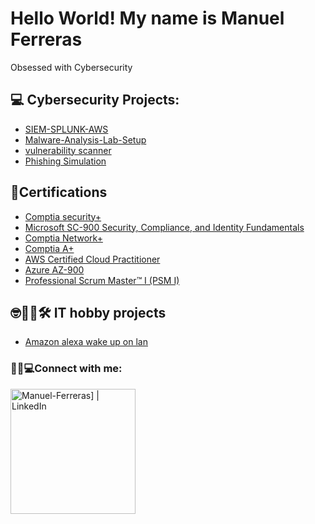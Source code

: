 <h1>Hello World! My name is Manuel Ferreras</h1>
  Obsessed with Cybersecurity
<h2>💻 Cybersecurity Projects:  </h2>

- [SIEM-SPLUNK-AWS](https://github.com/Manuel-Ferreras/SIEM-SPLUNK-AWS-)
- [Malware-Analysis-Lab-Setup](https://github.com/Manuel-Ferreras/Malware-Analysis-Lab-Setup/tree/main) 
- [vulnerability scanner](https://github.com/Manuel-Ferreras/vulnerability-scanner)
- [Phishing Simulation](https://github.com/Manuel-Ferreras/phishing-Simulation)

<h2>📃Certifications</h2>

- [Comptia security+](https://www.credly.com/badges/8503eb79-086d-47bb-b3dd-c5d95603c426)
- [Microsoft SC-900 Security, Compliance, and Identity Fundamentals](https://www.credly.com/badges/b634e99f-0a39-45b2-9ac3-d4ccc0662e99/linked_in_profile)
- [Comptia Network+](https://www.credly.com/badges/ef6b9f82-e9f8-46ac-bc04-d8aa2f880355)
- [Comptia A+](https://www.credly.com/badges/4fba9ae0-c297-49c3-a2a2-07b1b2f77da8)
- [AWS Certified Cloud Practitioner](https://www.credly.com/badges/a2774aa6-be41-4ede-bdcf-b48f7819d6a4)
- [Azure AZ-900](https://www.credly.com/badges/71a45233-6d8a-43d4-a696-8ec79d900439)
- [Professional Scrum Master™ I (PSM I)](https://www.credly.com/badges/74822a26-3f3d-4ac7-b67d-1f14521d7b96)

<h2> 🤓🥽🔧🛠 IT hobby projects</h2>

-  [Amazon alexa wake up on lan](https://github.com/Manuel-Ferreras/Alexa_turn_my_laptop_on-/tree/main)

<h3>🔌📱💻Connect with me:</h3>

[<img align="left" alt="Manuel-Ferreras] | LinkedIn" width="200px" src="https://brand.linkedin.com/content/dam/me/business/en-us/amp/brand-site/v2/bg/LI-Logo.svg.original.svg" />][linkedin]

[linkedin]: https://www.linkedin.com/in/manuel-ferreras/

